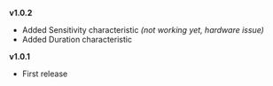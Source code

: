 **v1.0.2**

* Added Sensitivity characteristic _(not working yet, hardware issue)_
* Added Duration characteristic

**v1.0.1** 

* First release
